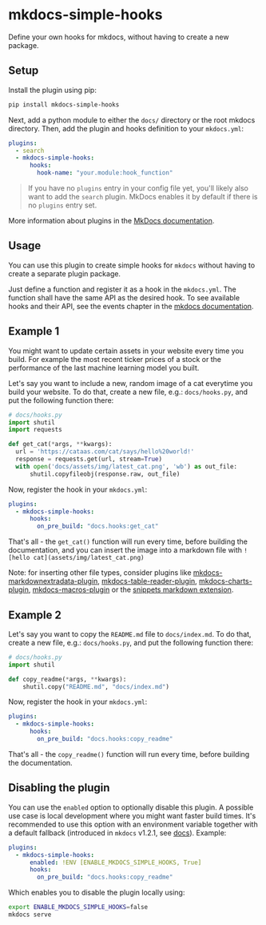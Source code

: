 # mkdocs-simple-hooks

Define your own hooks for mkdocs, without having to create a new package.

## Setup

Install the plugin using pip:

```bash
pip install mkdocs-simple-hooks
```

Next, add a python module to either the `docs/` directory or the root mkdocs directory. Then, add the plugin and hooks definition to your `mkdocs.yml`:

```yaml
plugins:
  - search
  - mkdocs-simple-hooks:
      hooks:
        hook-name: "your.module:hook_function"
```

> If you have no `plugins` entry in your config file yet, you'll likely also want to add the `search` plugin. MkDocs enables it by default if there is no `plugins` entry set.

More information about plugins in the [MkDocs documentation][mkdocs-plugins].

## Usage

You can use this plugin to create simple hooks for `mkdocs` without having to create 
a separate plugin package.

Just define a function and register it as a hook in the `mkdocs.yml`. The function shall
have the same API as the desired hook. To see available hooks and their API, see the
events chapter in the [mkdocs documentation][mkdocs-hooks].

## Example 1

You might want to update certain assets in your website every time you build. For example the most recent ticker prices of a stock or the performance of the last machine learning model you built. 

Let's say you want to include a new, random image of a cat everytime you build your website. To do that, create a new file, e.g.: `docs/hooks.py`, and put the following function there:

```python
# docs/hooks.py
import shutil
import requests

def get_cat(*args, **kwargs):
  url = 'https://cataas.com/cat/says/hello%20world!'
  response = requests.get(url, stream=True)
  with open('docs/assets/img/latest_cat.png', 'wb') as out_file:
      shutil.copyfileobj(response.raw, out_file)
```

Now, register the hook in your `mkdocs.yml`:  

```yaml
plugins:
  - mkdocs-simple-hooks:
      hooks:
        on_pre_build: "docs.hooks:get_cat"
```

That's all - the `get_cat()` function will run every time, before building the documentation, and you can insert the image into a markdown file with `![hello cat](assets/img/latest_cat.png)`

Note: for inserting other file types, consider plugins like [mkdocs-markdownextradata-plugin](https://github.com/rosscdh/mkdocs-markdownextradata-plugin), [mkdocs-table-reader-plugin](https://github.com/timvink/mkdocs-table-reader-plugin), [mkdocs-charts-plugin](https://github.com/timvink/mkdocs-charts-plugin), [mkdocs-macros-plugin](https://github.com/fralau/mkdocs_macros_plugin) or the [snippets markdown extension](https://squidfunk.github.io/mkdocs-material/setup/extensions/python-markdown-extensions/#snippets).

## Example 2

Let's say you want to copy the `README.md` file to `docs/index.md`. To do that, create 
a new file, e.g.: `docs/hooks.py`, and put the following function there:  

```python
# docs/hooks.py
import shutil

def copy_readme(*args, **kwargs):
    shutil.copy("README.md", "docs/index.md")
```

Now, register the hook in your `mkdocs.yml`:  

```yaml
plugins:
  - mkdocs-simple-hooks:
      hooks:
        on_pre_build: "docs.hooks:copy_readme"
```

That's all - the `copy_readme()` function will run every time, before building the documentation.  


## Disabling the plugin

You can use the `enabled` option to optionally disable this plugin. A possible use case is local development where you might want faster build times. It's recommended to use this option with an environment variable together with a default fallback (introduced in `mkdocs` v1.2.1, see [docs](https://www.mkdocs.org/user-guide/configuration/#environment-variables)). Example:

```yaml
plugins:
  - mkdocs-simple-hooks:
      enabled: !ENV [ENABLE_MKDOCS_SIMPLE_HOOKS, True]
      hooks:
        on_pre_build: "docs.hooks:copy_readme"
```

Which enables you to disable the plugin locally using:

```bash
export ENABLE_MKDOCS_SIMPLE_HOOKS=false
mkdocs serve
```

[mkdocs-plugins]: http://www.mkdocs.org/user-guide/plugins/
[mkdocs-hooks]: https://www.mkdocs.org/user-guide/plugins/#events
